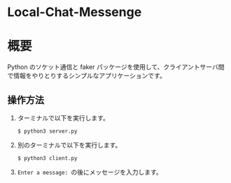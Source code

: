 # Local-Chat-Messenge
# 概要
Python のソケット通信と faker パッケージを使用して、クライアントサーバ間で情報をやりとりするシンプルなアプリケーションです。
## 操作方法
1. ターミナルで以下を実行します。
    ```
    $ python3 server.py
    ```
2. 別のターミナルで以下を実行します。
    ```
    $ python3 client.py
    ```
3. `Enter a message: `の後にメッセージを入力します。
